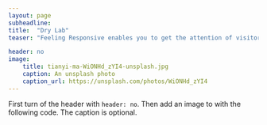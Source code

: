 ```yaml
---
layout: page
subheadline:
title:  "Dry Lab"
teaser: "Feeling Responsive enables you to get the attention of visitors. If you don't want to use a big header, use an image for the article instead."

header: no
image:
    title: tianyi-ma-WiONHd_zYI4-unsplash.jpg
    caption: An unsplash photo
    caption_url: https://unsplash.com/photos/WiONHd_zYI4
---
```

First turn of the header with `header: no`. Then add an image to with the following code. The caption is optional.
